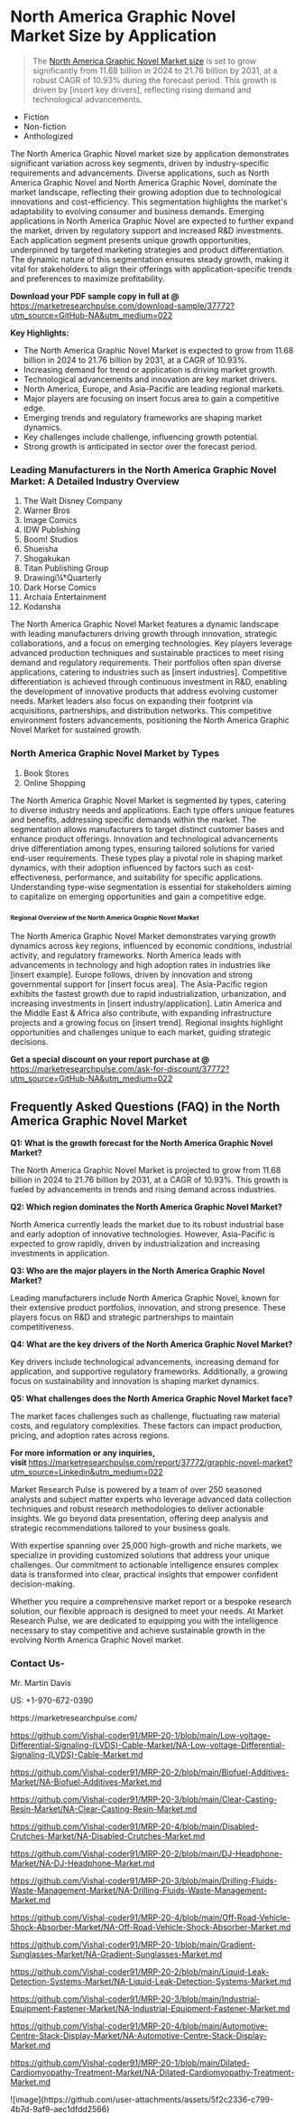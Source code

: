 <h1>North America Graphic Novel Market&nbsp;Size by Application</h1><blockquote><p>The <a href="https://marketresearchpulse.com/download-sample/37772?utm_source=GitHub-NA&amp;utm_medium=022">North America Graphic Novel Market size</a> is set to grow significantly from 11.68 billion in 2024 to 21.76 billion by 2031, at a robust CAGR of 10.93% during the forecast period. This growth is driven by [insert key drivers], reflecting rising demand and technological advancements.</p></blockquote><ul><li>Fiction<li> Non-fiction<li> Anthologized</li></ul><p>The North America Graphic Novel market size by application demonstrates significant variation across key segments, driven by industry-specific requirements and advancements. Diverse applications, such as North America Graphic Novel and North America Graphic Novel, dominate the market landscape, reflecting their growing adoption due to technological innovations and cost-efficiency. This segmentation highlights the market's adaptability to evolving consumer and business demands. Emerging applications in North America Graphic Novel are expected to further expand the market, driven by regulatory support and increased R&D investments. Each application segment presents unique growth opportunities, underpinned by targeted marketing strategies and product differentiation. The dynamic nature of this segmentation ensures steady growth, making it vital for stakeholders to align their offerings with application-specific trends and preferences to maximize profitability.</p><p><strong>Download your PDF sample copy in full at @ </strong><a href="https://marketresearchpulse.com/download-sample/37772?utm_source=GitHub-NA&amp;utm_medium=022">https://marketresearchpulse.com/download-sample/37772?utm_source=GitHub-NA&amp;utm_medium=022</a></p><p><strong>Key Highlights: </strong></p><ul><li>The North America Graphic Novel Market is expected to grow from 11.68 billion in 2024 to 21.76 billion by 2031, at a CAGR of 10.93%.</li><li>Increasing demand for trend or application is driving market growth.</li><li>Technological advancements and innovation are key market drivers.</li><li>North America, Europe, and Asia-Pacific are leading regional markets.</li><li>Major players are focusing on insert focus area to gain a competitive edge.</li><li>Emerging trends and regulatory frameworks are shaping market dynamics.</li><li>Key challenges include challenge, influencing growth potential.</li><li>Strong growth is anticipated in sector over the forecast period.</li></ul><h3>Leading Manufacturers in the North America Graphic Novel Market: A Detailed Industry Overview</h3><ol><li>The Walt Disney Company</li><li>Warner Bros</li><li>Image Comics</li><li>IDW Publishing</li><li>Boom! Studios</li><li>Shueisha</li><li>Shogakukan</li><li>Titan Publishing Group</li><li>Drawingï¼†Quarterly</li><li>Dark Horse Comics</li><li>Archaia Entertainment</li><li>Kodansha</li></ol><div class="flex max-w-full flex-col flex-grow"><div class="min-h-8 text-message flex w-full flex-col items-end gap-2 whitespace-normal break-words [.text-message+&amp;]:mt-5" dir="auto" data-message-author-role="assistant" data-message-id="fd8432e4-4910-450d-b182-61b7bfb0a01f" data-message-model-slug="gpt-4o"><div class="flex w-full flex-col gap-1 empty:hidden first:pt-[3px]"><div class="markdown prose w-full break-words dark:prose-invert light"><p>The North America Graphic Novel Market features a dynamic landscape with leading manufacturers driving growth through innovation, strategic collaborations, and a focus on emerging technologies. Key players leverage advanced production techniques and sustainable practices to meet rising demand and regulatory requirements. Their portfolios often span diverse applications, catering to industries such as [insert industries]. Competitive differentiation is achieved through continuous investment in R&amp;D, enabling the development of innovative products that address evolving customer needs. Market leaders also focus on expanding their footprint via acquisitions, partnerships, and distribution networks. This competitive environment fosters advancements, positioning the North America Graphic Novel Market for sustained growth.</p></div></div></div></div><h3>North America Graphic Novel Market by Types</h3><ol><li>Book Stores<li> Online Shopping</li></ol><div class="flex max-w-full flex-col flex-grow"><div class="min-h-8 text-message flex w-full flex-col items-end gap-2 whitespace-normal break-words [.text-message+&amp;]:mt-5" dir="auto" data-message-author-role="assistant" data-message-id="084470be-0bb7-4664-bddf-5156b4f41249" data-message-model-slug="gpt-4o-mini"><div class="flex w-full flex-col gap-1 empty:hidden first:pt-[3px]"><div class="markdown prose w-full break-words dark:prose-invert light"><p>The North America Graphic Novel Market is segmented by types, catering to diverse industry needs and applications. Each type offers unique features and benefits, addressing specific demands within the market. The segmentation allows manufacturers to target distinct customer bases and enhance product offerings. Innovation and technological advancements drive differentiation among types, ensuring tailored solutions for varied end-user requirements. These types play a pivotal role in shaping market dynamics, with their adoption influenced by factors such as cost-effectiveness, performance, and suitability for specific applications. Understanding type-wise segmentation is essential for stakeholders aiming to capitalize on emerging opportunities and gain a competitive edge.</p></div></div></div></div><h3><span style="font-size: 11px;">Regional Overview of the North America Graphic Novel Market</span></h3><div class="flex max-w-full flex-col flex-grow"><div class="min-h-8 text-message flex w-full flex-col items-end gap-2 whitespace-normal break-words [.text-message+&amp;]:mt-5" dir="auto" data-message-author-role="assistant" data-message-id="e9038762-ce64-4e30-91c9-9bd413514231" data-message-model-slug="gpt-4o-mini"><div class="flex w-full flex-col gap-1 empty:hidden first:pt-[3px]"><div class="markdown prose w-full break-words dark:prose-invert light"><p>The North America Graphic Novel Market demonstrates varying growth dynamics across key regions, influenced by economic conditions, industrial activity, and regulatory frameworks. North America leads with advancements in technology and high adoption rates in industries like [insert example]. Europe follows, driven by innovation and strong governmental support for [insert focus area]. The Asia-Pacific region exhibits the fastest growth due to rapid industrialization, urbanization, and increasing investments in [insert industry/application]. Latin America and the Middle East &amp; Africa also contribute, with expanding infrastructure projects and a growing focus on [insert trend]. Regional insights highlight opportunities and challenges unique to each market, guiding strategic decisions.</p></div></div></div></div><p><strong>Get a special discount on your report purchase at @ </strong><a href="https://marketresearchpulse.com/ask-for-discount/37772?utm_source=GitHub-NA&amp;utm_medium=022">https://marketresearchpulse.com/ask-for-discount/37772?utm_source=GitHub-NA&amp;utm_medium=022</a></p><h2>Frequently Asked Questions (FAQ) in the North America Graphic Novel Market</h2><p><strong>Q1: What is the growth forecast for the North America Graphic Novel Market?</strong></p><p>The North America Graphic Novel Market is projected to grow from 11.68 billion in 2024 to 21.76 billion by 2031, at a CAGR of 10.93%. This growth is fueled by advancements in trends and rising demand across industries.</p><p><strong>Q2: Which region dominates the North America Graphic Novel Market?</strong></p><p>North America currently leads the market due to its robust industrial base and early adoption of innovative technologies. However, Asia-Pacific is expected to grow rapidly, driven by industrialization and increasing investments in application.</p><p><strong>Q3: Who are the major players in the North America Graphic Novel Market?</strong></p><p>Leading manufacturers include North America Graphic Novel, known for their extensive product portfolios, innovation, and strong presence. These players focus on R&amp;D and strategic partnerships to maintain competitiveness.</p><p><strong>Q4: What are the key drivers of the North America Graphic Novel Market?</strong></p><p>Key drivers include technological advancements, increasing demand for application, and supportive regulatory frameworks. Additionally, a growing focus on sustainability and innovation is shaping market dynamics.</p><p><strong>Q5: What challenges does the North America Graphic Novel Market face?</strong></p><p>The market faces challenges such as challenge, fluctuating raw material costs, and regulatory complexities. These factors can impact production, pricing, and adoption rates across regions.</p><p><strong>For more information or any inquiries, visit&nbsp;</strong><a href="https://marketresearchpulse.com/report/37772/graphic-novel-market?utm_source=Linkedin&utm_medium=022">https://marketresearchpulse.com/report/37772/graphic-novel-market?utm_source=Linkedin&utm_medium=022</a></p><p>Market Research Pulse is powered by a team of over 250 seasoned analysts and subject matter experts who leverage advanced data collection techniques and robust research methodologies to deliver actionable insights. We go beyond data presentation, offering deep analysis and strategic recommendations tailored to your business goals.</p><p>With expertise spanning over 25,000 high-growth and niche markets, we specialize in providing customized solutions that address your unique challenges. Our commitment to actionable intelligence ensures complex data is transformed into clear, practical insights that empower confident decision-making.</p><p>Whether you require a comprehensive market report or a bespoke research solution, our flexible approach is designed to meet your needs. At Market Research Pulse, we are dedicated to equipping you with the intelligence necessary to stay competitive and achieve sustainable growth in the evolving North America Graphic Novel market.</p><h3><strong>Contact Us-</strong></h3><p>Mr. Martin Davis</p><p>US: +1-970-672-0390</p><p>https://marketresearchpulse.com/</p><p><a href="https://github.com/Vishal-coder91/MRP-20-1/blob/main/Low-voltage-Differential-Signaling-(LVDS)-Cable-Market/NA-Low-voltage-Differential-Signaling-(LVDS)-Cable-Market.md">https://github.com/Vishal-coder91/MRP-20-1/blob/main/Low-voltage-Differential-Signaling-(LVDS)-Cable-Market/NA-Low-voltage-Differential-Signaling-(LVDS)-Cable-Market.md</a></p><p><a href="https://github.com/Vishal-coder91/MRP-20-2/blob/main/Biofuel-Additives-Market/NA-Biofuel-Additives-Market.md">https://github.com/Vishal-coder91/MRP-20-2/blob/main/Biofuel-Additives-Market/NA-Biofuel-Additives-Market.md</a></p><p><a href="https://github.com/Vishal-coder91/MRP-20-3/blob/main/Clear-Casting-Resin-Market/NA-Clear-Casting-Resin-Market.md">https://github.com/Vishal-coder91/MRP-20-3/blob/main/Clear-Casting-Resin-Market/NA-Clear-Casting-Resin-Market.md</a></p><p><a href="https://github.com/Vishal-coder91/MRP-20-4/blob/main/Disabled-Crutches-Market/NA-Disabled-Crutches-Market.md">https://github.com/Vishal-coder91/MRP-20-4/blob/main/Disabled-Crutches-Market/NA-Disabled-Crutches-Market.md</a></p><p><a href="https://github.com/Vishal-coder91/MRP-20-2/blob/main/DJ-Headphone-Market/NA-DJ-Headphone-Market.md">https://github.com/Vishal-coder91/MRP-20-2/blob/main/DJ-Headphone-Market/NA-DJ-Headphone-Market.md</a></p><p><a href="https://github.com/Vishal-coder91/MRP-20-3/blob/main/Drilling-Fluids-Waste-Management-Market/NA-Drilling-Fluids-Waste-Management-Market.md">https://github.com/Vishal-coder91/MRP-20-3/blob/main/Drilling-Fluids-Waste-Management-Market/NA-Drilling-Fluids-Waste-Management-Market.md</a></p><p><a href="https://github.com/Vishal-coder91/MRP-20-4/blob/main/Off-Road-Vehicle-Shock-Absorber-Market/NA-Off-Road-Vehicle-Shock-Absorber-Market.md">https://github.com/Vishal-coder91/MRP-20-4/blob/main/Off-Road-Vehicle-Shock-Absorber-Market/NA-Off-Road-Vehicle-Shock-Absorber-Market.md</a></p><p><a href="https://github.com/Vishal-coder91/MRP-20-1/blob/main/Gradient-Sunglasses-Market/NA-Gradient-Sunglasses-Market.md">https://github.com/Vishal-coder91/MRP-20-1/blob/main/Gradient-Sunglasses-Market/NA-Gradient-Sunglasses-Market.md</a></p><p><a href="https://github.com/Vishal-coder91/MRP-20-2/blob/main/Liquid-Leak-Detection-Systems-Market/NA-Liquid-Leak-Detection-Systems-Market.md">https://github.com/Vishal-coder91/MRP-20-2/blob/main/Liquid-Leak-Detection-Systems-Market/NA-Liquid-Leak-Detection-Systems-Market.md</a></p><p><a href="https://github.com/Vishal-coder91/MRP-20-3/blob/main/Industrial-Equipment-Fastener-Market/NA-Industrial-Equipment-Fastener-Market.md">https://github.com/Vishal-coder91/MRP-20-3/blob/main/Industrial-Equipment-Fastener-Market/NA-Industrial-Equipment-Fastener-Market.md</a></p><p><a href="https://github.com/Vishal-coder91/MRP-20-4/blob/main/Automotive-Centre-Stack-Display-Market/NA-Automotive-Centre-Stack-Display-Market.md">https://github.com/Vishal-coder91/MRP-20-4/blob/main/Automotive-Centre-Stack-Display-Market/NA-Automotive-Centre-Stack-Display-Market.md</a></p><p><a href="https://github.com/Vishal-coder91/MRP-20-1/blob/main/Dilated-Cardiomyopathy-Treatment-Market/NA-Dilated-Cardiomyopathy-Treatment-Market.md">https://github.com/Vishal-coder91/MRP-20-1/blob/main/Dilated-Cardiomyopathy-Treatment-Market/NA-Dilated-Cardiomyopathy-Treatment-Market.md</a></p>
![image](https://github.com/user-attachments/assets/5f2c2336-c799-4b7d-9af9-aec1dfdd2566)
